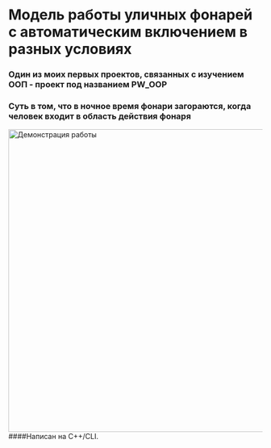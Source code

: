 # Модель работы уличных фонарей с автоматическим включением в разных условиях
### Один из моих первых проектов, связанных с изучением ООП - проект под названием PW_OOP
### Суть в том, что в ночное время фонари загораются, когда человек входит в область действия фонаря

<img src="GifsAndImages/LamppostWork.gif" width="600" alt="Демонстрация работы"/>
####Написан на C++/CLI.
